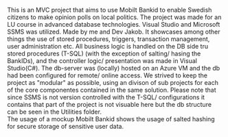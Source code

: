 This is an MVC project that aims to use Mobilt Bankid to enable Swedish citizens to make opinion polls on local politics. The project was made for an LU course in advanced database technologies. Visual Studio and Microsoft SSMS was utilized. Made by me and Dev Jakob. It showcases among other things the use of stored procedures, triggers, transaction management, user administration etc. All business logic is handled on the DB side tru stored procedures (T-SQL) (with the exception of salting/ hasing the BankIDs), and the controller logic/ presentation was made in Visual Studio(C#). The db-server was (locally) hosted on an Azure VM and the db had been configured for remote/ online access. We strived to keep the project as "modular" as possible, using an divison of sub projects for each of the core componentes contained in the same solution.
Please note that since SSMS is not version controlled with the T-SQL/ configurations it contains that part of the project is not visuable here but the db structure can be seen in the Utilities folder.  
The usage of a mockup Mobilt Bankid shows the usage of salted hashing for secure storage of sensitive user data.
